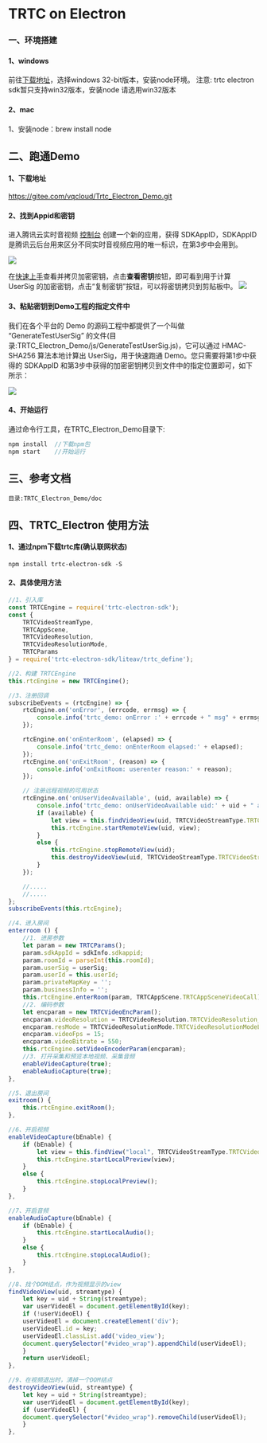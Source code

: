 # TRTC on Electron


###  一、环境搭建

#### 1、windows 
前往[下载地址](https://nodejs.org/en/download/)，选择windows 32-bit版本，安装node环境。
注意: trtc electron sdk暂只支持win32版本，安装node 请选用win32版本

#### 2、mac
1、安装node：brew install node


## 二、跑通Demo
#### 1、下载地址
https://gitee.com/vqcloud/Trtc_Electron_Demo.git

#### 2、找到Appid和密钥
进入腾讯云实时音视频 [控制台](https://console.cloud.tencent.com/rav) 创建一个新的应用，获得 SDKAppID，SDKAppID 是腾讯云后台用来区分不同实时音视频应用的唯一标识，在第3步中会用到。

![](https://main.qcloudimg.com/raw/b9d211494b6ec8fcea765d1518b228a1.png)

在[快速上手](https://console.cloud.tencent.com/rav/app/1400251387/guide)查看并拷贝加密密钥，点击**查看密钥**按钮，即可看到用于计算 UserSig 的加密密钥，点击“复制密钥”按钮，可以将密钥拷贝到剪贴板中。
![](https://main.qcloudimg.com/raw/6ae2ee8958c5147a591a81136320fe21.png)

#### 3、粘贴密钥到Demo工程的指定文件中
 
我们在各个平台的 Demo 的源码工程中都提供了一个叫做 “GenerateTestUserSig” 的文件(目录:TRTC_Electron_Demo/js/GenerateTestUserSig.js)，它可以通过 HMAC-SHA256 算法本地计算出 UserSig，用于快速跑通 Demo。您只需要将第1步中获得的 SDKAppID 和第3步中获得的加密密钥拷贝到文件中的指定位置即可，如下所示：

![](https://main.qcloudimg.com/raw/9275a5f99bf00467eac6c34f6ddd3ca5.jpg)

#### 4、开始运行
通过命令行工具，在TRTC_Electron_Demo目录下:
```js
npm install  //下载npm包
npm start    //开始运行
```

## 三、参考文档
```
目录:TRTC_Electron_Demo/doc
```

## 四、TRTC_Electron 使用方法

#### 1、通过npm下载trtc库(确认联网状态)
```
npm install trtc-electron-sdk -S 
```
   
#### 2、具体使用方法
```js
//1、引入库
const TRTCEngine = require('trtc-electron-sdk');
const {
    TRTCVideoStreamType,
    TRTCAppScene,
    TRTCVideoResolution,
    TRTCVideoResolutionMode,
    TRTCParams
} = require('trtc-electron-sdk/liteav/trtc_define');

//2、构建 TRTCEngine
this.rtcEngine = new TRTCEngine();

//3、注册回调
subscribeEvents = (rtcEngine) => {
    rtcEngine.on('onError', (errcode, errmsg) => {
        console.info('trtc_demo: onError :' + errcode + " msg" + errmsg);
    }); 

    rtcEngine.on('onEnterRoom', (elapsed) => {
        console.info('trtc_demo: onEnterRoom elapsed:' + elapsed);
    });
    rtcEngine.on('onExitRoom', (reason) => {
        console.info('onExitRoom: userenter reason:' + reason);
    });

    // 注册远程视频的可用状态
    rtcEngine.on('onUserVideoAvailable', (uid, available) => {
        console.info('trtc_demo: onUserVideoAvailable uid:' + uid + " available:" + available);
        if (available) {
            let view = this.findVideoView(uid, TRTCVideoStreamType.TRTCVideoStreamTypeBig);
            this.rtcEngine.startRemoteView(uid, view);
        }
        else {
            this.rtcEngine.stopRemoteView(uid);
            this.destroyVideoView(uid, TRTCVideoStreamType.TRTCVideoStreamTypeBig);
        }
    });

    //.....
    //.....
};
subscribeEvents(this.rtcEngine);

//4、进入房间
enterroom () {
    //1. 进房参数
    let param = new TRTCParams();
    param.sdkAppId = sdkInfo.sdkappid;
    param.roomId = parseInt(this.roomId);
    param.userSig = userSig;
    param.userId = this.userId;
    param.privateMapKey = '';
    param.businessInfo = '';
    this.rtcEngine.enterRoom(param, TRTCAppScene.TRTCAppSceneVideoCall);
    //2. 编码参数
    let encparam = new TRTCVideoEncParam();
    encparam.videoResolution = TRTCVideoResolution.TRTCVideoResolution_640_360;
    encparam.resMode = TRTCVideoResolutionMode.TRTCVideoResolutionModeLandscape;
    encparam.videoFps = 15;
    encparam.videoBitrate = 550;
    this.rtcEngine.setVideoEncoderParam(encparam);
    //3. 打开采集和预览本地视频、采集音频
    enableVideoCapture(true);
    enableAudioCapture(true);
},

//5、退出房间
exitroom() {
    this.rtcEngine.exitRoom();
},

//6、开启视频
enableVideoCapture(bEnable) {
    if (bEnable) {
        let view = this.findView("local", TRTCVideoStreamType.TRTCVideoStreamTypeBig);
        this.rtcEngine.startLocalPreview(view);
    }
    else {
        this.rtcEngine.stopLocalPreview();
    }
},

//7、开启音频
enableAudioCapture(bEnable) {
    if (bEnable) {
        this.rtcEngine.startLocalAudio();
    }
    else {
        this.rtcEngine.stopLocalAudio();
    }
},

//8、找个DOM结点，作为视频显示的view
findVideoView(uid, streamtype) {
    let key = uid + String(streamtype);
    var userVideoEl = document.getElementById(key);
    if (!userVideoEl) {
    userVideoEl = document.createElement('div');
    userVideoEl.id = key;
    userVideoEl.classList.add('video_view');
    document.querySelector("#video_wrap").appendChild(userVideoEl);
    }
    return userVideoEl;
},

//9、在视频退出时，清掉一个DOM结点
destroyVideoView(uid, streamtype) {
    let key = uid + String(streamtype);
    var userVideoEl = document.getElementById(key);
    if (userVideoEl) {
    document.querySelector("#video_wrap").removeChild(userVideoEl);
    }
},

```



  